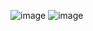 ![image](https://github.com/user-attachments/assets/c49f412c-e1ac-4f43-bee9-c8f0abfdb247)
![image](https://github.com/user-attachments/assets/c49f412c-e1ac-4f43-bee9-c8f0abfdb247)
